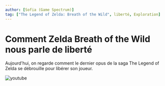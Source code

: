 ```yaml
---
author: [Sofia (Game Spectrum)]
tag: ["The Legend of Zelda: Breath of the Wild", liberté, Exploration]
---
```


# Comment Zelda Breath of the Wild nous parle de liberté

Aujourd'hui, on regarde comment le dernier opus de la saga The Legend of Zelda se débrouille pour libérer son joueur.

![youtube](https://www.youtube.com/watch?v=3bmMV6zhSkk)
